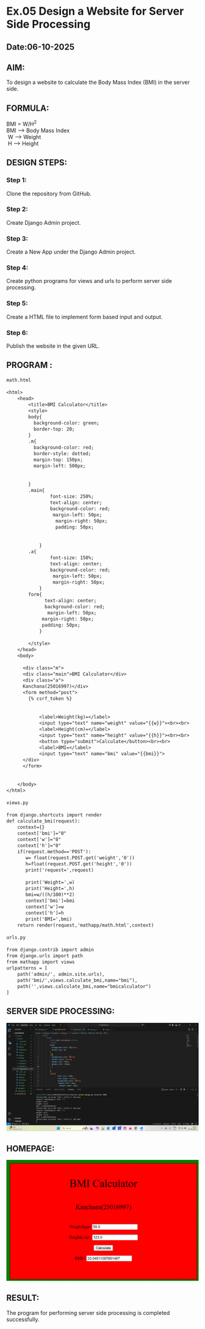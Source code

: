 # Ex.05 Design a Website for Server Side Processing
## Date:06-10-2025

## AIM:
 To design a website to calculate the Body Mass Index (BMI) in the server side. 


## FORMULA:
BMI = W/H<sup>2</sup>
<br> BMI --> Body Mass Index 
<br> W --> Weight
<br> H --> Height

## DESIGN STEPS:

### Step 1:
Clone the repository from GitHub.

### Step 2:
Create Django Admin project.

### Step 3:
Create a New App under the Django Admin project.

### Step 4:
Create python programs for views and urls to perform server side processing.

### Step 5:
Create a HTML file to implement form based input and output.

### Step 6:
Publish the website in the given URL.

## PROGRAM :
```
math.html

<html>
    <head>
        <title>BMI Calculator</title>
        <style>
        body{
          background-color: green;
          border-top: 20;
        }
        .m{
          background-color: red;
          border-style: dotted;
          margin-top: 150px;
          margin-left: 500px;
          
          
        }
        .main{
                font-size: 250%;
                text-align: center;
                background-color: red;
                 margin-left: 50px;
                  margin-right: 50px;
                  padding: 50px;
                  
                  
            }
        .a{
                font-size: 150%;
                text-align: center;
                background-color: red;
                 margin-left: 50px;
                 margin-right: 50px;
            }
        form{
              text-align: center;
              background-color: red;
               margin-left: 50px;
             margin-right: 50px;
             padding: 50px;
            }
           
        </style>
    </head>
    <body>

      <div class="m">
      <div class="main">BMI Calculator</div>
      <div class="a">
      Kanchana(25016997)</div>
      <form method="post">
        {% csrf_token %}
           
           
            <label>Weight(kg)=</label>
            <input type="text" name="weight" value="{{w}}"><br><br>
            <label>Height(cm)=</label>
            <input type="text" name="height" value="{{h}}"><br><br>
            <button type="submit">Calculate</button><br><br>
            <label>BMI=</label>
            <input type="text" name="bmi" value="{{bmi}}">
      </div>
      </form>
        
        
    </body>
</html>

views.py

from django.shortcuts import render
def calculate_bmi(request):
    context={}
    context['bmi']="0"
    context['w']="0"
    context['h']="0"
    if(request.method=='POST'):
       w= float(request.POST.get('weight','0'))
       h=float(request.POST.get('height','0'))
       print('request=',request)
       
       print('Weight=',w)
       print('Height=',h)
       bmi=w/((h/100)**2)
       context['bmi']=bmi
       context['w']=w
       context['h']=h
       print('BMI=',bmi)
    return render(request,'mathapp/math.html',context)

urls.py

from django.contrib import admin
from django.urls import path
from mathapp import views
urlpatterns = [
    path('admin/', admin.site.urls),
    path('bmi/',views.calculate_bmi,name="bmi"),
    path('',views.calculate_bmi,name="bmicalculator")
]

```

## SERVER SIDE PROCESSING:
![alt text](<Screenshot 2025-10-07 142646-1-1.png>)

## HOMEPAGE:
![alt text](<Screenshot 2025-10-07 142501-1.png>)
## RESULT:
The program for performing server side processing is completed successfully.
